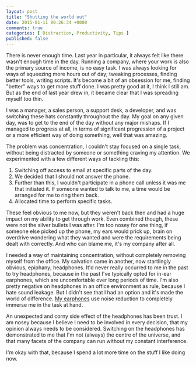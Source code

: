 ```yaml
---
layout: post
title: "Shutting the world out"
date: 2015-01-11 00:26:34 +0000
comments: true
categories: [ Distraction, Productivity, Tips ]
published: false
---
```

There is never enough time. Last year in particular, it always felt like there wasn't enough time in the day.  Running a company, where your work is also the primary source of income, is no easy task. I was always looking for ways of squeezing more hours out of day; tweaking processes, finding better tools, writing scripts. It's become a bit of an obsession for me, finding "better" ways to get more stuff done. I was pretty good at it, I think I still am. But as the end of last year drew in, it became clear that I was spreading myself too thin.

I was a manager, a sales person, a support desk, a developer, and was switching these hats constantly throughout the day. My goal on any given day, was to get to the end of the day without any major mishaps. If I managed to progress at all, in terms of significant progression of a project or a more efficient way of doing something, well that was amazing.

The problem was concentration, I couldn't stay focused on a single task, without being distracted by someone or something craving my attention. We experimented with a few different ways of tackling this:

1. Switching off access to email at specific parts of the day.
2. We decided that I should not answer the phone.
3. Further than this, I wouldn't participate in a phone call unless it was me that initiated it. If someone wanted to talk to me, a time would be arranged for me to ring them back.
4. Allocated time to perform specific tasks.

These feel obvious to me now, but they weren't back then and had a huge impact on my ability to get through work. Even combined though, these were not the silver bullets I was after. I'm too nosey for one thing, if someone else picked up the phone, my ears would prick up, brain on overdrive wondering what they wanted and were the requirements being dealt with correctly. And who can blame me, it's my company after all.

I needed a way of maintaining concentration, without completely removing myself from the office. My salvation came in another, now startlingly obvious, epiphany; headphones. It'd never really occurred to me in the past to try headphones, because in the past I've typically opted for in-ear earphones, which are uncomfortable over long periods of time. I'm also pretty negative on headphones in an office environment as rule, because I hate sound leakage. But I didn't see that I had an option and it's made the world of difference. [My earphones](http://rich.k3r.me/blog/2015/01/20/finding-a-pair-of-headphones/) use noise reduction to completely immerse me in the task at hand.

An unexpected and corny side effect of the headphones has been trust. I am nosey because I believe I need to be involved in every decision, that my opinion always needs to be considered. Switching on the headphones has demonstrated to me that  I'm not (always) the centre of the universe, and that many facets of the company can run without my constant interference.

I'm okay with that, because I spend a lot more time on the stuff I like doing now.